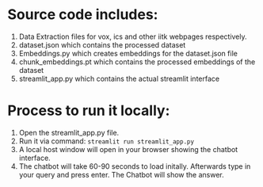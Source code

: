 # Source code includes:
1) Data Extraction files for vox, ics and other iitk webpages respectively.
2) dataset.json which contains the processed dataset
3) Embeddings.py which creates embeddings for the dataset.json file
4) chunk_embeddings.pt which contains the processed embeddings of the dataset
5) streamlit_app.py which contains the actual streamlit interface

# Process to run it locally:
1) Open the streamlit_app.py file.
2) Run it via command: ```streamlit run streamlit_app.py```
3) A local host window will open in your browser showing the chatbot interface.
4) The chatbot will take 60-90 seconds to load initally. Afterwards type in your query and press enter. The Chatbot will show the answer.
